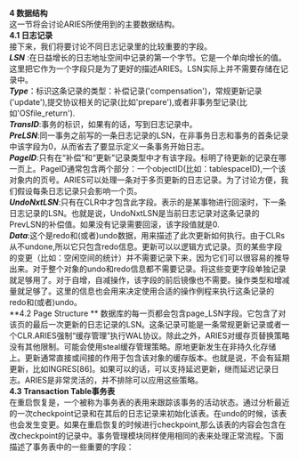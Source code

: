 **4 数据结构**  
这一节将会讨论ARIES所使用到的主要数据结构。  
**4.1 日志记录**  
接下来，我们将要讨论不同日志记录里的比较重要的字段。  
***LSN*** :在日益增长的日志地址空间中记录的第一个字节。它是一个单向增长的值。这里把它作为一个字段只是为了更好的描述ARIES。LSN实际上并不需要存储在记录中。  
***Type***：标识这条记录的类型：补偿记录('compensation')，常规更新记录('update'),提交协议相关的记录(比如'prepare'),或者非事务型记录(比如'OSfile_return').  
***TransID***:事务的标识，如果有的话，写到日志记录中。  
***PreLSN***:同一事务之前写的一条日志记录的LSN，在非事务日志和事务的首条记录中该字段为0，从而省去了要显示定义一条事务开始日志。  
***PageID***:只有在“补偿”和“更新”记录类型中才有该字段。标明了待更新的记录在哪一页上。PageID通常包含两个部分：一个objectID(比如：tablespaceID),一个该对象内的页号。ARIES可以处理一条对于多页更新的日志记录。为了讨论方便，我们假设每条日志记录只会影响一个页。  
***UndoNxtLSN***:只有在CLR中才包含此字段。表示的是某事物进行回滚时，下一条日志记录的LSN。也就是说，UndoNxtLSN是当前日志记录对这条记录的PrevLSN的补偿值。如果没有记录需要回滚，该字段值就是0.  
***Data***:这个是redo和(或者)undo数据，用来描述了此次更新如何执行。由于CLRs从不undone,所以它只包含redo信息。更新可以以逻辑方式记录。页的某些字段的变更（比如：空闲空间的统计）并不需要记录下来，因为它们可以很容易的推导出来。对于整个对象的undo和redo信息都不需要记录。将这些变更字段单独记录就足够用了。对于自增，自减操作，该字段的前后镜像也不需要。操作类型和增减量就足够了。这里的信息也会用来决定使用合适的操作例程来执行这条记录的redo和(或者)undo。  
**4.2 Page Structure ** 
数据库的每一页都会包含page_LSN字段。它包含了对该页的最后一次更新的日志记录的LSN。这条记录可能是一条常规更新记录或者一个CLR.ARIES强制“缓存管理”执行WAL协议。除此之外，ARIES对缓存页替换策略没有其他限制。可能会使用steal缓存管理策略。原地更新发生在非持久化存储上。更新通常直接或间接的作用于包含该对象的缓存版本。也就是说，不会有延期更新，比如INGRES[86]。如果可以的话，可以支持延迟更新，继而延迟记录日志。ARIES是非常灵活的，并不排除可以应用这些策略。  
**4.3 Transaction Table事务表**  
在重启恢复是，一个被称为事务表的表用来跟踪该事务的活动状态。通过分析最近的一次checkpoint记录和在其后的日志记录来初始化该表。在undo的时候，该表也会发生变更。如果在重启恢复的时候进行checkpoint,那么该表的内容会包含在改checkpoint的记录中。事务管理模块同样使用相同的表来处理正常流程。下面描述了事务表中的一些重要的字段：  

